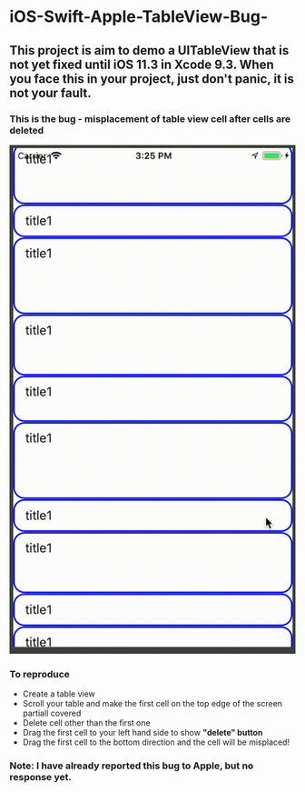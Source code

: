 # iOS-Swift-Apple-TableView-Bug-
## This project is aim to demo a UITableView that is not yet fixed until iOS 11.3 in Xcode 9.3. When you face this in your project, just don't panic, it is **not your fault**.

### This is the bug - misplacement of table view cell after cells are deleted

![Bug demo](https://github.com/SheldonWangRJT/iOS-Swift-Apple-TableView-Bug-1/blob/master/demo.gif)

### To reproduce 

- Create a table view
- Scroll your table and make the first cell on the top edge of the screen partiall covered
- Delete cell other than the first one
- Drag the first cell to your left hand side to show **"delete" button**
- Drag the first cell to the bottom direction and the cell will be misplaced!

### Note: I have already reported this bug to Apple, but no response yet.
